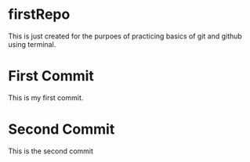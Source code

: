 # firstRepo
This is just created for the purpoes of practicing basics of git and github using terminal.

# First Commit
This is my first commit.

# Second Commit
This is the second commit